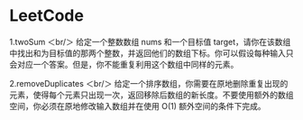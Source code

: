 # LeetCode

1.twoSum   ＜br/＞
给定一个整数数组 nums 和一个目标值 target，请你在该数组中找出和为目标值的那两个整数，并返回他们的数组下标。你可以假设每种输入只会对应一个答案。但是，你不能重复利用这个数组中同样的元素。

2.removeDuplicates   ＜br/＞
给定一个排序数组，你需要在原地删除重复出现的元素，使得每个元素只出现一次，返回移除后数组的新长度。不要使用额外的数组空间，你必须在原地修改输入数组并在使用 O(1) 额外空间的条件下完成。